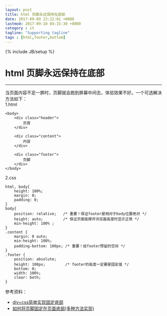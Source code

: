 ```yaml
---
layout: post
title: html 页脚永远保持在底部
date: 2017-09-09 23:22:01 +0800
lastmod: 2017-09-10 04:15:30 +0800
category : it
tagline: "Supporting tagline"
tags : [html,footer,bottom]
---
```

{% include JB/setup %}
# html 页脚永远保持在底部
---
当页面内容不足一屏时，页脚就会跑到屏幕中间去，体验效果不好。一个可选解决方法如下：  
1.html
```
<body>
    <div class="header">
        页首
    </div>

    <div class="content">
        内容
    </div>

    <div class="footer">
        页脚
    </div>
</body>
```
<!-- more -->
2.css
```
html, body{ 
    height: 100%; 
    margin: 0;
    padding: 0;
}
body{ 
    position: relative;   /* 重要！保证footer是相对于body位置绝对 */  
    height: auto;         /* 保证页面能撑开浏览器高度时显示正常 */  
    min-height: 100% ;
}
.content {
    margin: 0 auto;
    min-height: 100%;
    padding-bottom: 100px; /* 重要！给footer预留的空间 */  
}
.footer {
    position: absolute;
    height: 100px;         /* footer的高度一定要是固定值 */  
    bottom: 0;
    width: 100%;
    clear: both;
}
```
参考资料：  
- [div+css简单实现固定底部](http://blog.sina.com.cn/s/blog_818a1e5b0100wlu6.html)
- [如何将页脚固定在页面底部(多种方法实现)](http://www.jb51.net/web/76954.html)
